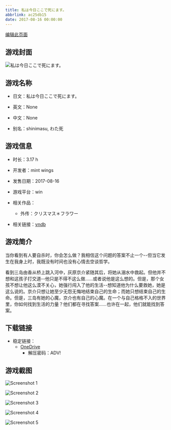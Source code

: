 ```yaml
---
title: 私は今日ここで死にます。
abbrlink: ac25db15
date: 2017-08-16 00:00:00
---
```

[编辑此页面](https://github.com/ACG-3/ADV3-source/blob/main/source/_posts/games/%E7%A7%81%E3%81%AF%E4%BB%8A%E6%97%A5%E3%81%93%E3%81%93%E3%81%A7%E6%AD%BB%E3%81%AB%E3%81%BE%E3%81%99%E3%80%82.md)

## 游戏封面

![私は今日ここで死にます。](https://pan.timero.xyz/d/onedrive/img_lib_001/%E7%A7%81%E3%81%AF%E4%BB%8A%E6%97%A5%E3%81%93%E3%81%93%E3%81%A7%E6%AD%BB%E3%81%AB%E3%81%BE%E3%81%99%E3%80%82_cover.avif)


## 游戏名称

- 日文：私は今日ここで死にます。
- 英文：None
- 中文：None

- 别名：shinimasu, わた死


## 游戏信息

- 时长：3.17 h
- 开发者：mint wings
- 发售日期：2017-08-16
- 游戏平台：win
- 相关作品：
   - 外传：クリスマス＊フラワー

- 相关链接：[vndb](https://vndb.org/v21768)


## 游戏简介

当你看到有人要自杀时，你会怎么做？我相信这个问题的答案不止一个--但当它发生在我身上时，我既没有时间也没有心情去空谈哲学。

看到三岛由香从桥上跳入河中，灰原京介紧随其后，将她从溺水中救起。但他并不想和这孩子打交道--他只是不得不这么做......或者说他是这么想的。但是，那个女孩不想让他这么漠不关心，她强行闯入了他的生活--想知道他为什么要救她，她是这么说的。京介只想让她至少无怨无悔地结束自己的生命；而她只想结束自己的生命。但是，三岛有她的心魔，京介也有自己的心魔。在一个与自己格格不入的世界里，你如何找到生活的力量？他们都在寻找答案......也许在一起，他们就能找到答案。




## 下载链接

- 稳定链接：
    - [OneDrive](https://pan.timero.xyz/onedrive/adv_lib_001/%E7%A7%81%E3%81%AF%E4%BB%8A%E6%97%A5%E3%81%93%E3%81%93%E3%81%A7%E6%AD%BB%E3%81%AB%E3%81%BE%E3%81%99%E3%80%82)
        - 解压密码：ADV!



## 游戏截图


![Screenshot 1](https://pan.timero.xyz/d/onedrive/img_lib_001/%E7%A7%81%E3%81%AF%E4%BB%8A%E6%97%A5%E3%81%93%E3%81%93%E3%81%A7%E6%AD%BB%E3%81%AB%E3%81%BE%E3%81%99%E3%80%82_Screenshot_1.avif)

![Screenshot 2](https://pan.timero.xyz/d/onedrive/img_lib_001/%E7%A7%81%E3%81%AF%E4%BB%8A%E6%97%A5%E3%81%93%E3%81%93%E3%81%A7%E6%AD%BB%E3%81%AB%E3%81%BE%E3%81%99%E3%80%82_Screenshot_2.avif)

![Screenshot 3](https://pan.timero.xyz/d/onedrive/img_lib_001/%E7%A7%81%E3%81%AF%E4%BB%8A%E6%97%A5%E3%81%93%E3%81%93%E3%81%A7%E6%AD%BB%E3%81%AB%E3%81%BE%E3%81%99%E3%80%82_Screenshot_3.avif)

![Screenshot 4](https://pan.timero.xyz/d/onedrive/img_lib_001/%E7%A7%81%E3%81%AF%E4%BB%8A%E6%97%A5%E3%81%93%E3%81%93%E3%81%A7%E6%AD%BB%E3%81%AB%E3%81%BE%E3%81%99%E3%80%82_Screenshot_4.avif)

![Screenshot 5](https://pan.timero.xyz/d/onedrive/img_lib_001/%E7%A7%81%E3%81%AF%E4%BB%8A%E6%97%A5%E3%81%93%E3%81%93%E3%81%A7%E6%AD%BB%E3%81%AB%E3%81%BE%E3%81%99%E3%80%82_Screenshot_5.avif)

